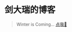<!--
 * @Author: your name
 * @Date: 2020-07-31 13:37:57
 * @LastEditTime: 2020-10-14 17:45:30
 * @LastEditors: Please set LastEditors
 * @Description: In User Settings Edit
 * @FilePath: \JDR_Blog\README.md
-->

# 剑大瑞的博客

> Winter is Coming...
[点我🤞](https://jiandarui.github.io/JDR_Blog/#/)